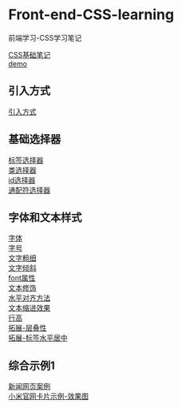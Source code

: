 # Front-end-CSS-learning
前端学习-CSS学习笔记

[CSS基础笔记](https://github.com/Pstarchen/Front-end-CSS-basics/blob/main/demo.html)
<br>
[demo](https://github.com/Pstarchen/Front-end-CSS-basics/blob/main/demo.html)
## 引入方式
[引入方式](https://github.com/Pstarchen/Front-end-CSS-basics/blob/main/css%E5%BC%95%E5%85%A5%E6%96%B9%E5%BC%8F/css%E5%BC%95%E5%85%A5%E6%96%B9%E5%BC%8F.html)

## 基础选择器
[标签选择器](https://github.com/Pstarchen/Front-end-CSS-basics/blob/main/%E5%9F%BA%E7%A1%80%E9%80%89%E6%8B%A9%E5%99%A8/%E9%80%89%E6%8B%A9%E5%99%A8-%E6%A0%87%E7%AD%BE%E9%80%89%E6%8B%A9%E5%99%A8.html)
<br>
[类选择器](https://github.com/Pstarchen/Front-end-CSS-basics/blob/main/%E5%9F%BA%E7%A1%80%E9%80%89%E6%8B%A9%E5%99%A8/%E9%80%89%E6%8B%A9%E5%99%A8-%E7%B1%BB%E9%80%89%E6%8B%A9%E5%99%A8.html)
<br>
[id选择器](https://github.com/Pstarchen/Front-end-CSS-basics/blob/main/%E5%9F%BA%E7%A1%80%E9%80%89%E6%8B%A9%E5%99%A8/%E9%80%89%E6%8B%A9%E5%99%A8-id%E9%80%89%E6%8B%A9%E5%99%A8.html)
<br>
[通配符选择器](https://github.com/Pstarchen/Front-end-CSS-basics/blob/main/%E5%9F%BA%E7%A1%80%E9%80%89%E6%8B%A9%E5%99%A8/%E9%80%89%E6%8B%A9%E5%99%A8-%E9%80%9A%E9%85%8D%E7%AC%A6%E9%80%89%E6%8B%A9%E5%99%A8.html)


## 字体和文本样式
[字体](https://github.com/Pstarchen/Front-end-CSS-basics/blob/main/%E5%AD%97%E4%BD%93%E5%92%8C%E6%96%87%E6%9C%AC%E6%A0%B7%E5%BC%8F/%E5%AD%97%E4%BD%93.html)
<br>
[字号](https://github.com/Pstarchen/Front-end-CSS-basics/blob/main/%E5%AD%97%E4%BD%93%E5%92%8C%E6%96%87%E6%9C%AC%E6%A0%B7%E5%BC%8F/%E5%AD%97%E5%8F%B7.html)
<br>
[文字粗细](https://github.com/Pstarchen/Front-end-CSS-basics/blob/main/%E5%AD%97%E4%BD%93%E5%92%8C%E6%96%87%E6%9C%AC%E6%A0%B7%E5%BC%8F/%E6%96%87%E5%AD%97%E7%B2%97%E7%BB%86.html)
<br>
[文字倾斜](https://github.com/Pstarchen/Front-end-CSS-basics/blob/main/%E5%AD%97%E4%BD%93%E5%92%8C%E6%96%87%E6%9C%AC%E6%A0%B7%E5%BC%8F/%E6%96%87%E5%AD%97%E5%80%BE%E6%96%9C.html)
<br>
[font属性](https://github.com/Pstarchen/Front-end-CSS-basics/blob/main/%E5%AD%97%E4%BD%93%E5%92%8C%E6%96%87%E6%9C%AC%E6%A0%B7%E5%BC%8F/font%E5%B1%9E%E6%80%A7.html)
<br>
[文本修饰](https://github.com/Pstarchen/Front-end-CSS-basics/blob/main/%E5%AD%97%E4%BD%93%E5%92%8C%E6%96%87%E6%9C%AC%E6%A0%B7%E5%BC%8F/%E6%96%87%E6%9C%AC%E4%BF%AE%E9%A5%B0.html)
<br>
[水平对齐方法](https://github.com/Pstarchen/Front-end-CSS-basics/blob/main/%E5%AD%97%E4%BD%93%E5%92%8C%E6%96%87%E6%9C%AC%E6%A0%B7%E5%BC%8F/%E6%B0%B4%E5%B9%B3%E5%AF%B9%E9%BD%90%E6%96%B9%E5%BC%8F.html)
<br>
[文本缩进效果](https://github.com/Pstarchen/Front-end-CSS-basics/blob/main/%E5%AD%97%E4%BD%93%E5%92%8C%E6%96%87%E6%9C%AC%E6%A0%B7%E5%BC%8F/%E6%96%87%E6%9C%AC%E7%BC%A9%E8%BF%9B%E6%95%88%E6%9E%9C.html)
<br>
[行高](https://github.com/Pstarchen/Front-end-CSS-basics/blob/main/%E5%AD%97%E4%BD%93%E5%92%8C%E6%96%87%E6%9C%AC%E6%A0%B7%E5%BC%8F/%E8%A1%8C%E9%AB%98.html)
<br>
[拓展-层叠性](https://github.com/Pstarchen/Front-end-CSS-basics/blob/main/%E5%AD%97%E4%BD%93%E5%92%8C%E6%96%87%E6%9C%AC%E6%A0%B7%E5%BC%8F/%E6%8B%93%E5%B1%95-%E5%B1%82%E5%8F%A0%E6%80%A7.html)
<br>
[拓展-标签水平居中](https://github.com/Pstarchen/Front-end-CSS-basics/blob/main/%E5%AD%97%E4%BD%93%E5%92%8C%E6%96%87%E6%9C%AC%E6%A0%B7%E5%BC%8F/%E6%8B%93%E5%B1%95-%E6%A0%87%E7%AD%BE%E6%B0%B4%E5%B9%B3%E5%B1%85%E4%B8%AD.html)

## 综合示例1
[新闻网页案例](https://github.com/Pstarchen/Front-end-CSS-basics/blob/main/%E7%BB%BC%E5%90%88%E6%A1%88%E4%BE%8B1/%E6%96%B0%E9%97%BB%E7%BD%91%E9%A1%B5%E6%A1%88%E4%BE%8B.html)
<br>
[小米官网卡片示例-效果图](https://github.com/Pstarchen/Front-end-CSS-basics/blob/main/%E7%BB%BC%E5%90%88%E6%A1%88%E4%BE%8B2/%E5%B0%8F%E7%B1%B3%E5%AE%98%E7%BD%91%E5%8D%A1%E7%89%87%E7%A4%BA%E4%BE%8B-%E6%95%88%E6%9E%9C%E5%9B%BE.html)
